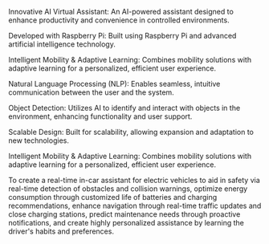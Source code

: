 Innovative AI Virtual Assistant: An AI-powered assistant designed to enhance productivity and convenience in controlled environments. 

Developed with Raspberry Pi: Built using Raspberry Pi and advanced artificial intelligence technology.

Intelligent Mobility & Adaptive Learning: Combines mobility solutions with adaptive learning for a personalized, efficient user experience.

Natural Language Processing (NLP): Enables seamless, intuitive communication between the user and the system.

Object Detection: Utilizes AI to identify and interact with objects in the environment, enhancing functionality and user support.

Scalable Design: Built for scalability, allowing expansion and adaptation to new technologies.

Intelligent Mobility & Adaptive Learning: Combines mobility solutions with adaptive learning for a personalized, efficient user experience.

To create a real-time in-car assistant for electric vehicles to aid in safety via real-time detection of obstacles and collision warnings, optimize energy consumption through customized life of batteries and charging recommendations, enhance navigation through real-time traffic updates and close charging stations, predict maintenance needs through proactive notifications, and create highly personalized assistance by learning the driver's habits and preferences.
